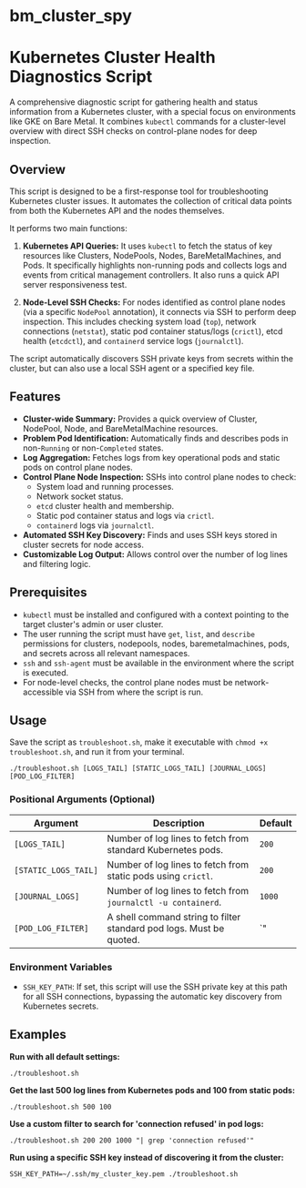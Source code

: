 # bm_cluster_spy

# Kubernetes Cluster Health Diagnostics Script

A comprehensive diagnostic script for gathering health and status information from a Kubernetes cluster, with a special focus on environments like GKE on Bare Metal. It combines `kubectl` commands for a cluster-level overview with direct SSH checks on control-plane nodes for deep inspection.

## Overview

This script is designed to be a first-response tool for troubleshooting Kubernetes cluster issues. It automates the collection of critical data points from both the Kubernetes API and the nodes themselves.

It performs two main functions:

1.  **Kubernetes API Queries:** It uses `kubectl` to fetch the status of key resources like Clusters, NodePools, Nodes, BareMetalMachines, and Pods. It specifically highlights non-running pods and collects logs and events from critical management controllers. It also runs a quick API server responsiveness test.

2.  **Node-Level SSH Checks:** For nodes identified as control plane nodes (via a specific `NodePool` annotation), it connects via SSH to perform deep inspection. This includes checking system load (`top`), network connections (`netstat`), static pod container status/logs (`crictl`), etcd health (`etcdctl`), and `containerd` service logs (`journalctl`).

The script automatically discovers SSH private keys from secrets within the cluster, but can also use a local SSH agent or a specified key file.

## Features

* **Cluster-wide Summary:** Provides a quick overview of Cluster, NodePool, Node, and BareMetalMachine resources.
* **Problem Pod Identification:** Automatically finds and describes pods in non-`Running` or non-`Completed` states.
* **Log Aggregation:** Fetches logs from key operational pods and static pods on control plane nodes.
* **Control Plane Node Inspection:** SSHs into control plane nodes to check:
    * System load and running processes.
    * Network socket status.
    * `etcd` cluster health and membership.
    * Static pod container status and logs via `crictl`.
    * `containerd` logs via `journalctl`.
* **Automated SSH Key Discovery:** Finds and uses SSH keys stored in cluster secrets for node access.
* **Customizable Log Output:** Allows control over the number of log lines and filtering logic.

## Prerequisites

* `kubectl` must be installed and configured with a context pointing to the target cluster's admin or user cluster.
* The user running the script must have `get`, `list`, and `describe` permissions for clusters, nodepools, nodes, baremetalmachines, pods, and secrets across all relevant namespaces.
* `ssh` and `ssh-agent` must be available in the environment where the script is executed.
* For node-level checks, the control plane nodes must be network-accessible via SSH from where the script is run.

## Usage

Save the script as `troubleshoot.sh`, make it executable with `chmod +x troubleshoot.sh`, and run it from your terminal.

`./troubleshoot.sh [LOGS_TAIL] [STATIC_LOGS_TAIL] [JOURNAL_LOGS] [POD_LOG_FILTER]`

### Positional Arguments (Optional)

| Argument             | Description                                                                 | Default                                 |
| -------------------- | --------------------------------------------------------------------------- | --------------------------------------- |
| `[LOGS_TAIL]`        | Number of log lines to fetch from standard Kubernetes pods.                 | `200`                                   |
| `[STATIC_LOGS_TAIL]` | Number of log lines to fetch from static pods using `crictl`.               | `200`                                   |
| `[JOURNAL_LOGS]`     | Number of log lines to fetch from `journalctl -u containerd`.               | `1000`                                  |
| `[POD_LOG_FILTER]`   | A shell command string to filter standard pod logs. Must be quoted.         | `"| grep -i -E 'error|failed|fatal'"` |

### Environment Variables

* `SSH_KEY_PATH`: If set, this script will use the SSH private key at this path for all SSH connections, bypassing the automatic key discovery from Kubernetes secrets.

## Examples

**Run with all default settings:**

`./troubleshoot.sh`

**Get the last 500 log lines from Kubernetes pods and 100 from static pods:**

`./troubleshoot.sh 500 100`

**Use a custom filter to search for 'connection refused' in pod logs:**

`./troubleshoot.sh 200 200 1000 "| grep 'connection refused'"`

**Run using a specific SSH key instead of discovering it from the cluster:**

`SSH_KEY_PATH=~/.ssh/my_cluster_key.pem ./troubleshoot.sh`
